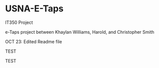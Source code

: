 # USNA-E-Taps
IT350 Project

e-Taps project between Khaylan Williams, Harold, and Christopher Smith

OCT 23: Edited Readme file

TEST

TEST
